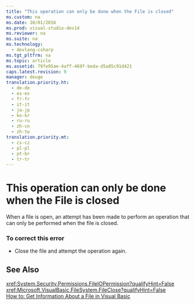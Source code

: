 ```yaml
---
title: "This operation can only be done when the File is closed"
ms.custom: na
ms.date: 10/01/2016
ms.prod: visual-studio-dev14
ms.reviewer: na
ms.suite: na
ms.technology: 
  - devlang-csharp
ms.tgt_pltfrm: na
ms.topic: article
ms.assetid: 79fe95ae-4aff-469f-beda-d5a85c91d421
caps.latest.revision: 9
manager: douge
translation.priority.ht: 
  - de-de
  - es-es
  - fr-fr
  - it-it
  - ja-jp
  - ko-kr
  - ru-ru
  - zh-cn
  - zh-tw
translation.priority.mt: 
  - cs-cz
  - pl-pl
  - pt-br
  - tr-tr
---
```

# This operation can only be done when the File is closed
When a file is open, an attempt has been made to perform an operation that can only be performed when the file is closed.  
  
### To correct this error  
  
-   Close the file and attempt the operation again.  
  
## See Also  
 <xref:System.Security.Permissions.FileIOPermission?qualifyHint=False>   
 <xref:Microsoft.VisualBasic.FileSystem.FileClose?qualifyHint=False>   
 [How to: Get Information About a File in Visual Basic](assetId:///ca0720ec-f40e-4c11-9748-0ce1685c78f0)